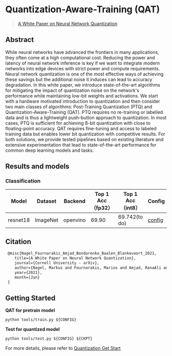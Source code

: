 # Quantization-Aware-Training (QAT)

> [A White Paper on Neural Network Quantization](https://arxiv.org/abs/2106.08295)

<!-- [ALGORITHM] -->

## Abstract

While neural networks have advanced the frontiers in many applications, they often come at a high computational cost. Reducing the power and latency of neural network inference is key if we want to integrate modern networks into edge devices with strict power and compute requirements. Neural network quantization is one of the most effective ways of achieving these savings but the additional noise it induces can lead to accuracy degradation. In this white paper, we introduce state-of-the-art algorithms for mitigating the impact of quantization noise on the network's performance while maintaining low-bit weights and activations. We start with a hardware motivated introduction to quantization and then consider two main classes of algorithms: Post-Training Quantization (PTQ) and Quantization-Aware-Training (QAT). PTQ requires no re-training or labelled data and is thus a lightweight push-button approach to quantization. In most cases, PTQ is sufficient for achieving 8-bit quantization with close to floating-point accuracy. QAT requires fine-tuning and access to labeled training data but enables lower bit quantization with competitive results. For both solutions, we provide tested pipelines based on existing literature and extensive experimentation that lead to state-of-the-art performance for common deep learning models and tasks.

## Results and models

### Classification

| Model    | Dataset  | Backend  | Top 1 Acc（fp32） | Top 1 Acc（int8） | Config                                          | Download                                                                                                                                                                                                                                                                                       |
| -------- | -------- | -------- | --------------- | --------------- | ----------------------------------------------- | ---------------------------------------------------------------------------------------------------------------------------------------------------------------------------------------------------------------------------------------------------------------------------------------------- |
| resnet18 | ImageNet | openvino | 69.90           | 69.742(to do)   | [config](./qat_openvino_resnet18_8xb32_in1k.py) | [model](https://download.openmmlab.com/mmrazor/v1/quantization/qat/openvino/qat_openvino_resnet18_8xb32_10e_in1k_20230413_172732-5b9ff01d.pth) \| [log](https://download.openmmlab.com/mmrazor/v1/quantization/qat/openvino/qat_openvino_resnet18_8xb32_10e_in1k_20230413_172732-5b9ff01d.log) |

## Citation

```latex
 @misc{Nagel_Fournarakis_Amjad_Bondarenko_Baalen_Blankevoort_2021,
    title={A White Paper on Neural Network Quantization},
    journal={Cornell University - arXiv},
    author={Nagel, Markus and Fournarakis, Marios and Amjad, RanaAli and Bondarenko, Yelysei and Baalen, Martvan and Blankevoort, Tijmen},
    year={2021},
    month={Jun}
 }
```

## Getting Started

**QAT for pretrain model**

```
python tools/train.py ${CONFIG}
```

**Test for quantized model**

```
python tools/test.py ${CONFIG} ${CKPT}
```

For more details, please refer to [Quantization Get Start](<>)
